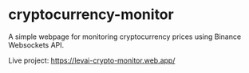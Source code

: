 # cryptocurrency-monitor
A simple webpage for monitoring cryptocurrency prices using Binance Websockets API.

Live project: https://levai-crypto-monitor.web.app/
